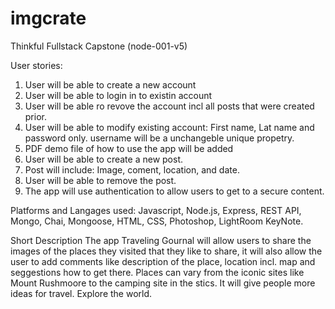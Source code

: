 # imgcrate
Thinkful Fullstack Capstone (node-001-v5)

User stories:
1. User will be able to create a new account
2. User will be able to login in to existin account
3. User will be able ro revove the account incl all posts that were created prior.
4. User will be able to modify existing account: First name, Lat name and password only. 
    username will be a unchangeble unique propetry.
5. PDF demo file of how to use the app will be added
6. User will be able to create a new post.
7. Post will include: Image, coment, location, and date.
8. User will be able to remove the post. 
9. The app will use authentication to allow users to get to a secure content. 

Platforms and Langages used:
Javascript, Node.js, Express, REST API, Mongo, Chai, Mongoose, HTML, CSS, Photoshop, LightRoom KeyNote.

Short Description
The app Traveling Gournal will allow users to share the images of the places they visited that they like to share,
it will also allow the user to add comments like description of the place, location incl. map and seggestions how to get there.
Places can vary from the iconic sites like Mount Rushmoore to the camping site in the stics. It will give people more ideas for travel.
Explore the world.